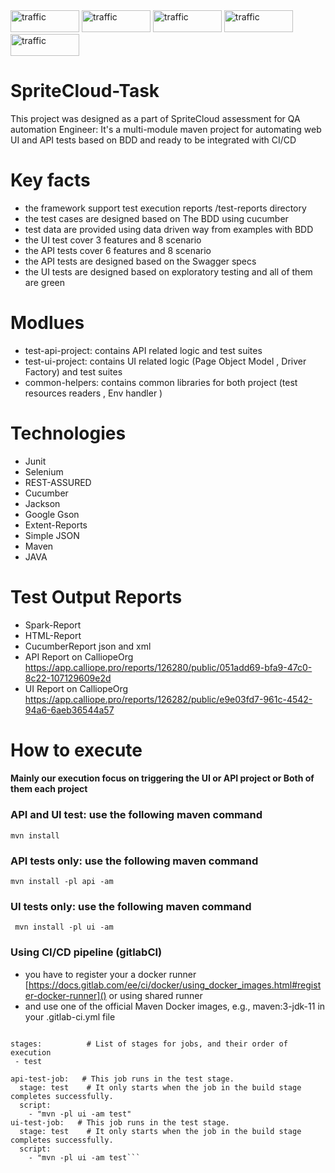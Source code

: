 <div>
<img  alt="traffic" src="https://img.shields.io/badge/Java-ED8B00?style=for-the-badge&logo=java&logoColor=white" width="110" height="35"/>
<img  alt="traffic" src="https://img.shields.io/badge/Selenium-43B02A?style=for-the-badge&logo=Selenium&logoColor=white" width="110" height="35"/>
<img  alt="traffic" src="https://img.shields.io/badge/apache_maven-C71A36?style=for-the-badge&logo=apachemaven&logoColor=white" width="110" height="35"/>
<img  alt="traffic" src="https://itsadeliverything.com/images/cucumber-logo.png" width="110" height="35"/>
<img  alt="traffic" src="https://i0.wp.com/blog.knoldus.com/wp-content/uploads/2020/05/Rest-assured-logo.png?fit=446%2C113&ssl=1" width="110" height="35" />
</div>

# SpriteCloud-Task
This project was designed as a part of SpriteCloud assessment for QA automation Engineer: It's a multi-module maven project for automating web UI and API tests based on BDD and ready to be integrated with CI/CD

# Key facts
* the framework support test execution reports /test-reports directory
* the test cases are designed based on The BDD using cucumber
* test data are provided using data driven way from examples with BDD
* the UI test cover 3 features and 8 scenario
* the API tests cover 6 features and 8 scenario
* the API tests are designed based on the Swagger specs
* the UI tests are designed based on exploratory testing and all of them are green

# Modlues
* test-api-project: contains API related logic and test suites
* test-ui-project: contains UI related logic (Page Object Model , Driver Factory) and test suites
* common-helpers: contains common libraries for both project (test resources readers , Env handler )

# Technologies
* Junit
* Selenium
* REST-ASSURED
* Cucumber
* Jackson
* Google Gson
* Extent-Reports
* Simple JSON
* Maven
* JAVA

# Test Output Reports
* Spark-Report
* HTML-Report
* CucumberReport json and xml
* API Report on CalliopeOrg https://app.calliope.pro/reports/126280/public/051add69-bfa9-47c0-8c22-107129609e2d
* UI Report on CalliopeOrg https://app.calliope.pro/reports/126282/public/e9e03fd7-961c-4542-94a6-6aeb36544a57

# How to execute
#### Mainly our execution focus on triggering the UI or API project or Both of them each project

 ### API and UI test: use the following maven command
 `mvn install`
### API tests only: use the following maven command
 `mvn install -pl api -am`
### UI tests only: use the following maven command
` mvn install -pl ui -am`

### Using CI/CD pipeline (gitlabCI)
* you have to register your a docker runner [https://docs.gitlab.com/ee/ci/docker/using_docker_images.html#register-docker-runner]() or using shared runner
* and use one of the official Maven Docker images, e.g., maven:3-jdk-11 in your .gitlab-ci.yml file
```  image: maven:3-jdk-11

stages:          # List of stages for jobs, and their order of execution
 - test

api-test-job:   # This job runs in the test stage.
  stage: test    # It only starts when the job in the build stage completes successfully.
  script:
    - "mvn -pl ui -am test"
ui-test-job:   # This job runs in the test stage.
  stage: test    # It only starts when the job in the build stage completes successfully.
  script:
    - "mvn -pl ui -am test```
